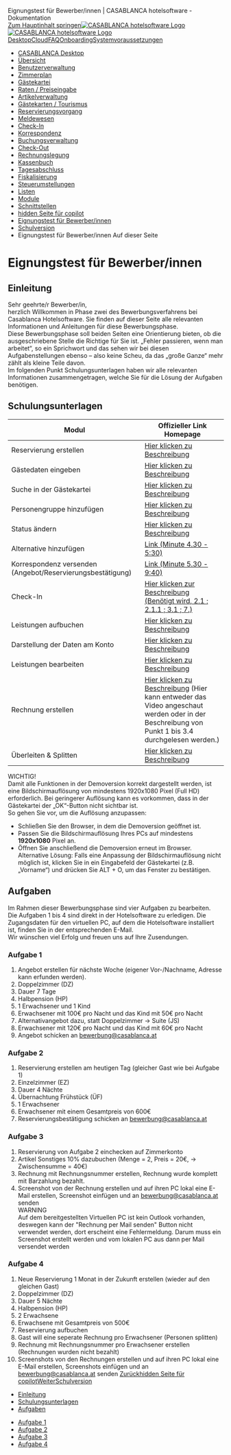 Eignungstest für Bewerber/innen | CASABLANCA hotelsoftware - Dokumentation  
[Zum Hauptinhalt springen](https://docs.casablanca.at/desktop/qualification/#__docusaurus_skipToContent_fallback)[![CASABLANCA hotelsoftware Logo](https://docs.casablanca.at/img/logo.png) ![CASABLANCA hotelsoftware Logo](https://docs.casablanca.at/img/Casablanca_LOGO_2022_neg.png)](https://docs.casablanca.at/) [Desktop](https://docs.casablanca.at/desktop/desktop/)[Cloud](https://docs.casablanca.at/cloud/cloud_systems/)[FAQ](https://docs.casablanca.at/faq)[Onboarding](https://docs.casablanca.at/onboarding/fiscalization)[Systemvoraussetzungen](https://docs.casablanca.at/system_requirements)  
* [CASABLANCA Desktop](https://docs.casablanca.at/desktop/desktop/)
* [Übersicht](https://docs.casablanca.at/desktop/interface/)
* [Benutzerverwaltung](https://docs.casablanca.at/desktop/user_management/)
* [Zimmerplan](https://docs.casablanca.at/desktop/room_plan/)
* [Gästekartei](https://docs.casablanca.at/desktop/guest_profile/)
* [Raten / Preiseingabe](https://docs.casablanca.at/desktop/raten/)
* [Artikelverwaltung](https://docs.casablanca.at/desktop/articles/)
* [Gästekarten / Tourismus](https://docs.casablanca.at/desktop/guest_cards/)
* [Reservierungsvorgang](https://docs.casablanca.at/desktop/reservation_process/)
* [Meldewesen](https://docs.casablanca.at/desktop/registration/)
* [Check-In](https://docs.casablanca.at/desktop/check_in/)
* [Korrespondenz](https://docs.casablanca.at/desktop/correspondence/)
* [Buchungsverwaltung](https://docs.casablanca.at/desktop/account/)
* [Check-Out](https://docs.casablanca.at/desktop/check-out/)
* [Rechnungslegung](https://docs.casablanca.at/desktop/accounting/)
* [Kassenbuch](https://docs.casablanca.at/desktop/cashbook/)
* [Tagesabschluss](https://docs.casablanca.at/desktop/daily_closing/)
* [Fiskalisierung](https://docs.casablanca.at/desktop/fiscalization/)
* [Steuerumstellungen](https://docs.casablanca.at/desktop/tax_changes/)
* [Listen](https://docs.casablanca.at/desktop/lists/)
* [Module](https://docs.casablanca.at/desktop/module/)
* [Schnittstellen](https://docs.casablanca.at/desktop/interfaces/)
* [hidden Seite für copilot](https://docs.casablanca.at/desktop/hidden_copilot)
* [Eignungstest für Bewerber/innen](https://docs.casablanca.at/desktop/qualification)
* [Schulversion](https://docs.casablanca.at/desktop/schoolversion)  
* Eignungstest für Bewerber/innen
Auf dieser Seite

# Eignungstest für Bewerber/innen  
## Einleitung[](https://docs.casablanca.at/desktop/qualification/#einleitung "Direkter Link zu Einleitung")  
Sehr geehrte/r Bewerber/in,  
herzlich Willkommen in Phase zwei des Bewerbungsverfahrens bei Casablanca Hotelsoftware. Sie finden auf dieser Seite alle relevanten Informationen und Anleitungen für diese Bewerbungsphase.  
Diese Bewerbungsphase soll beiden Seiten eine Orientierung bieten, ob die ausgeschriebene Stelle die Richtige für Sie ist. „Fehler passieren, wenn man arbeitet“, so ein Sprichwort und das sehen wir bei diesen Aufgabenstellungen ebenso – also keine Scheu, da das „große Ganze“ mehr zählt als kleine Teile davon.  
Im folgenden Punkt Schulungsunterlagen haben wir alle relevanten Informationen zusammengetragen, welche Sie für die Lösung der Aufgaben benötigen.

## Schulungsunterlagen[](https://docs.casablanca.at/desktop/qualification/#schulungsunterlagen "Direkter Link zu Schulungsunterlagen")  
| Modul | Offizieller Link Homepage |
| --- | --- |
| Reservierung erstellen | [Hier klicken zu Beschreibung](https://docs.casablanca.at/desktop/reservation_process/create_reservation) |
| Gästedaten eingeben | [Hier klicken zu Beschreibung](https://docs.casablanca.at/desktop/guest_profile/common_settings) |
| Suche in der Gästekartei | [Hier klicken zu Beschreibung](https://docs.casablanca.at/desktop/guest_profile/common_settings) |
| Personengruppe hinzufügen | [Hier klicken zu Beschreibung](https://docs.casablanca.at/desktop/reservation_process/add_change_person_group) |
| Status ändern | [Hier klicken zu Beschreibung](https://docs.casablanca.at/desktop/reservation_process/create_reservation) |
| Alternative hinzufügen | [Link (Minute 4.30 - 5:30)](https://youtu.be/lXrDB2zv52o?t=270) |
| Korrespondenz versenden (Angebot/Reservierungsbestätigung) | [Link (Minute 5.30 - 9:40)](https://youtu.be/lXrDB2zv52o?t=330) |
| Check-In | [Hier klicken zur Beschreibung (Benötigt wird, 2.1 ; 2.1.1 ; 3.1 ; 7.)](https://docs.casablanca.at/assets/files/Check_In-47ade962e08aff8ff9ad75111c3de1f7.pdf) |
| Leistungen aufbuchen | [Hier klicken zu Beschreibung](https://docs.casablanca.at/desktop/account/book_services) |
| Darstellung der Daten am Konto | [Hier klicken zu Beschreibung](https://docs.casablanca.at/desktop/account/general_view_settings) |
| Leistungen bearbeiten | [Hier klicken zu Beschreibung](https://docs.casablanca.at/desktop/account/edit_services) |
| Rechnung erstellen | [Hier klicken zu Beschreibung](https://docs.casablanca.at/desktop/accounting/create_invoice) (Hier kann entweder das Video angeschaut werden oder in der Beschreibung von Punkt 1 bis 3.4 durchgelesen werden.) |
| Überleiten & Splitten | [Hier klicken zu Beschreibung](https://docs.casablanca.at/desktop/account/transfer_split) |  
WICHTIG!  
Damit alle Funktionen in der Demoversion korrekt dargestellt werden, ist eine Bildschirmauflösung von mindestens 1920x1080 Pixel (Full HD) erforderlich. Bei geringerer Auflösung kann es vorkommen, dass in der Gästekartei der „OK“-Button nicht sichtbar ist.  
So gehen Sie vor, um die Auflösung anzupassen:  
* Schließen Sie den Browser, in dem die Demoversion geöffnet ist.
* Passen Sie die Bildschirmauflösung Ihres PCs auf mindestens **1920x1080** Pixel an.
* Öffnen Sie anschließend die Demoversion erneut im Browser.  
Alternative Lösung: Falls eine Anpassung der Bildschirmauflösung nicht möglich ist, klicken Sie in ein Eingabefeld der Gästekartei (z.B. „Vorname“) und drücken Sie ALT + O, um das Fenster zu bestätigen.

## Aufgaben[](https://docs.casablanca.at/desktop/qualification/#aufgaben "Direkter Link zu Aufgaben")  
Im Rahmen dieser Bewerbungsphase sind vier Aufgaben zu bearbeiten.  
Die Aufgaben 1 bis 4 sind direkt in der Hotelsoftware zu erledigen. Die Zugangsdaten für den virtuellen PC, auf dem die Hotelsoftware installiert ist, finden Sie in der entsprechenden E-Mail.  
Wir wünschen viel Erfolg und freuen uns auf Ihre Zusendungen.

### Aufgabe 1[](https://docs.casablanca.at/desktop/qualification/#aufgabe-1 "Direkter Link zu Aufgabe 1")  
1. Angebot erstellen für nächste Woche (eigener Vor-/Nachname, Adresse kann erfunden werden).
2. Doppelzimmer (DZ)
3. Dauer 7 Tage
4. Halbpension (HP)
5. 1 Erwachsener und 1 Kind
6. Erwachsener mit 100€ pro Nacht und das Kind mit 50€ pro Nacht
7. Alternativangebot dazu, statt Doppelzimmer -> Suite (JS)
8. Erwachsener mit 120€ pro Nacht und das Kind mit 60€ pro Nacht
9. Angebot schicken an bewerbung@casablanca.at

### Aufgabe 2[](https://docs.casablanca.at/desktop/qualification/#aufgabe-2 "Direkter Link zu Aufgabe 2")  
1. Reservierung erstellen am heutigen Tag (gleicher Gast wie bei Aufgabe 1)
2. Einzelzimmer (EZ)
3. Dauer 4 Nächte
4. Übernachtung Frühstück (ÜF)
5. 1 Erwachsener
6. Erwachsener mit einem Gesamtpreis von 600€
7. Reservierungsbestätigung schicken an bewerbung@casablanca.at

### Aufgabe 3[](https://docs.casablanca.at/desktop/qualification/#aufgabe-3 "Direkter Link zu Aufgabe 3")  
1. Reservierung von Aufgabe 2 einchecken auf Zimmerkonto
2. Artikel Sonstiges 10% dazubuchen (Menge = 2, Preis = 20€, -> Zwischensumme = 40€)
3. Rechnung mit Rechnungsnummer erstellen, Rechnung wurde komplett mit Barzahlung bezahlt.
4. Screenshot von der Rechnung erstellen und auf ihren PC lokal eine E-Mail erstellen, Screenshot einfügen und an bewerbung@casablanca.at senden  
WARNING  
Auf dem bereitgestellten Virtuellen PC ist kein Outlook vorhanden, deswegen kann der "Rechnung per Mail senden" Button nicht verwendet werden, dort erscheint eine Fehlermeldung. Darum muss ein Screenshot erstellt werden und vom lokalen PC aus dann per Mail versendet werden

### Aufgabe 4[](https://docs.casablanca.at/desktop/qualification/#aufgabe-4 "Direkter Link zu Aufgabe 4")  
1. Neue Reservierung 1 Monat in der Zukunft erstellen (wieder auf den gleichen Gast)
2. Doppelzimmer (DZ)
3. Dauer 5 Nächte
4. Halbpension (HP)
5. 2 Erwachsene
6. Erwachsene mit Gesamtpreis von 500€
7. Reservierung aufbuchen
8. Gast will eine seperate Rechnung pro Erwachsener (Personen splitten)
9. Rechnung mit Rechnungsnummer pro Erwachsener erstellen (Rechnungen wurden nicht bezahlt)
10. Screenshots von den Rechnungen erstellen und auf ihren PC lokal eine E-Mail erstellen, Screenshots einfügen und an bewerbung@casablanca.at senden
[Zurückhidden Seite für copilot](https://docs.casablanca.at/desktop/hidden_copilot)[WeiterSchulversion](https://docs.casablanca.at/desktop/schoolversion)  
* [Einleitung](https://docs.casablanca.at/desktop/qualification/#einleitung)
* [Schulungsunterlagen](https://docs.casablanca.at/desktop/qualification/#schulungsunterlagen)
* [Aufgaben](https://docs.casablanca.at/desktop/qualification/#aufgaben)
+ [Aufgabe 1](https://docs.casablanca.at/desktop/qualification/#aufgabe-1)
+ [Aufgabe 2](https://docs.casablanca.at/desktop/qualification/#aufgabe-2)
+ [Aufgabe 3](https://docs.casablanca.at/desktop/qualification/#aufgabe-3)
+ [Aufgabe 4](https://docs.casablanca.at/desktop/qualification/#aufgabe-4)
